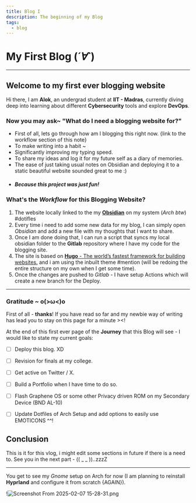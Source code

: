 ```yaml
---
title: Blog I
description: The beginning of my Blog
tags:
  - blog
---
```



# My First Blog (*´∀`*)
 
---  

## Welcome to my first ever blogging website

Hi there, I am **Alok**, an undergrad student at **IIT - Madras**, currently diving deep into learning about different **Cybersecurity** tools and explore **DevOps**. 
  

### Now you may ask~ "What do I need a blogging website for?"

- First of all, lets go through how am I blogging this right now. {link to the workflow section of this note}
- To make writing into a habit ~ 
- Significantly improving my typing speed. 
- To share my ideas and log it for my future self as a diary of memories. 
- The ease of just taking usual notes on Obsidian and deploying it to a static beautiful website sounded great to me :)
- ##### Because this project was just fun! 


### What's the *Workflow* for this Blogging Website? 

1. The website locally linked to the my [**Obsidian**](https://obsidian.md/) on my system (*Arch btw*) #dotifles
2. Every time i need to add some new data for my blog, I can simply open *Obsidian* and add a new file with my thoughts that I want to share. 
3. Once I am done doing that, I can run a script that syncs  my local obsidian folder to the **Gitlab** repository where I have my code for the blogging site.
4. The site is based on [**Hugo** - The world’s fastest framework for building websites.](https://github.com/gohugoio/hugo) and i am using the inbuilt theme #mention (will be redoing the entire structure on my own when I get some time).
5. Once the changes are pushed to *Gitlab* - I have setup Actions which will create a new branch for the Deploy. 

---

### Gratitude ~ o(>ω<)o

First of all - **thanks**!  If you have read so far and my newbie way of writing has lead you to stay on this page for a minute ><! 

At the end of this first ever page of the **Journey** that this Blog will see - I would like to state my current goals:

- [ ] Deploy this blog. XD
- [ ] Revision for finals at my college.
- [ ] Get active on Twitter / X.
- [ ] Build a Portfolio when I have time to do so. 
- [ ] Flash Graphene OS or some other Privacy driven ROM on my Secondary Device (BND AL-10)
- [ ] Update Dotfiles of Arch Setup and add options to easily use EMOTICONS ^^! 


## Conclusion

This is it for this vlog, i might edit some sections in future if there is a need to. 
See you in the next part - (( _ _ ))..zzzZ

--- 

You get to see my *Gnome* setup on Arch for now (I am planning to reinstall **Hyprland** and configure it from scratch {AGAIN}). 

!![Screenshot From 2025-02-07 15-28-31.png](/images/Screenshot%20From%202025-02-07%2015-28-31.png)